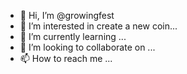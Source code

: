 - 👋 Hi, I’m @growingfest
- 👀 I’m interested in create a new coin...
- 🌱 I’m currently learning ...
- 💞️ I’m looking to collaborate on ...
- 📫 How to reach me ...

<!---
growingfest/growingfest is a ✨ special ✨ repository because its `README.md` (this file) appears on your GitHub profile.
You can click the Preview link to take a look at your changes.
--->
